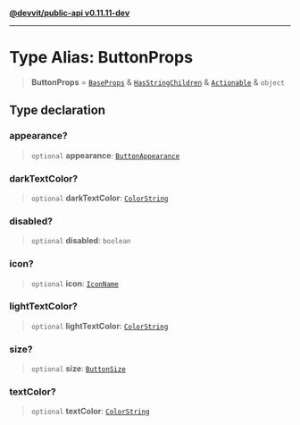 [**@devvit/public-api v0.11.11-dev**](../../../../../../README.md)

---

# Type Alias: ButtonProps

> **ButtonProps** = [`BaseProps`](BaseProps.md) & [`HasStringChildren`](HasStringChildren.md) & [`Actionable`](Actionable.md) & `object`

## Type declaration

### appearance?

> `optional` **appearance**: [`ButtonAppearance`](ButtonAppearance.md)

### darkTextColor?

> `optional` **darkTextColor**: [`ColorString`](ColorString.md)

### disabled?

> `optional` **disabled**: `boolean`

### icon?

> `optional` **icon**: [`IconName`](../../../../../../type-aliases/IconName.md)

### lightTextColor?

> `optional` **lightTextColor**: [`ColorString`](ColorString.md)

### size?

> `optional` **size**: [`ButtonSize`](ButtonSize.md)

### textColor?

> `optional` **textColor**: [`ColorString`](ColorString.md)
